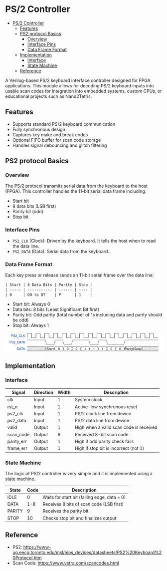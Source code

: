 # PS/2 Controller

- [PS/2 Controller](#ps2-controller)
  - [Features](#features)
  - [PS2 protocol Basics](#ps2-protocol-basics)
    - [Overview](#overview)
    - [Interface Pins](#interface-pins)
    - [Data Frame Format](#data-frame-format)
  - [Implementation](#implementation)
    - [Interface](#interface)
    - [State Machine](#state-machine)
  - [Reference](#reference)


A Verilog-based PS/2 keyboard interface controller designed for FPGA applications. This module allows for decoding PS/2
keyboard inputs into usable scan codes for integration into embedded systems, custom CPUs, or educational projects such
as Nand2Tetris.

## Features

- Supports standard PS/2 keyboard communication
- Fully synchronous design
- Captures key make and break codes
- Optional FIFO buffer for scan code storage
- Handles signal debouncing and glitch filtering

## PS2 protocol Basics

### Overview

The PS/2 protocol transmits serial data from the keyboard to the host (FPGA). This controller handles the 11-bit serial data frame including:

- Start bit
- 8 data bits (LSB first)
- Parity bit (odd)
- Stop bit

### Interface Pins

- `PS2_CLK` (Clock): Driven by the keyboard. It tells the host when to read the data line.
- `PS2_DATA` (Data): Serial data from the keyboard.

### Data Frame Format

Each key press or release sends an 11-bit serial frame over the data line:

```
| Start | 8 Data Bits | Parity | Stop |
| ----- | ----------- | ------ | ---- |
| 0     | D0 to D7    | P      | 1    |
```

- Start bit: Always 0
- Data bits: 8 bits (Least Significant Bit first)
- Parity bit: Odd parity (total number of 1s including data and parity should be odd)
- Stop bit: Always 1

![PS2 Timing diagram](doc/assets/ps2_protocol.png)

## Implementation

### Interface

| Signal     | Direction | Width | Description                             |
| ---------- | --------- | ----- | --------------------------------------- |
| clk        | Input     | 1     | System clock                            |
| rst_n      | Input     | 1     | Active-low synchronous reset            |
| ps2_clk    | Input     | 1     | PS/2 clock line from device             |
| ps2_data   | Input     | 1     | PS/2 data line from device              |
| valid      | Output    | 1     | High when a valid scan code is received |
| scan_code  | Output    | 8     | Received 8-bit scan code                |
| parity_err | Output    | 1     | High if odd parity check fails          |
| frame_err  | Output    | 1     | High if stop bit is incorrect (not 1)   |

### State Machine

The logic of PS/2 controller is very simple and it is implemented using a state machine.

| State  | Code | Description                                  |
| ------ | ---- | -------------------------------------------- |
| IDLE   | 0    | Waits for start bit (falling edge, data = 0) |
| DATA   | 1-8  | Receives 8 bits of scan code (LSB first)     |
| PARITY | 9    | Receives the parity bit                      |
| STOP   | 10   | Checks stop bit and finalizes output         |

## Reference

- PS2: <https://www-ug.eecg.toronto.edu/msl/nios_devices/datasheets/PS2%20Keyboard%20Protocol.htm>
- Scan Code: <https://www.vetra.com/scancodes.html>